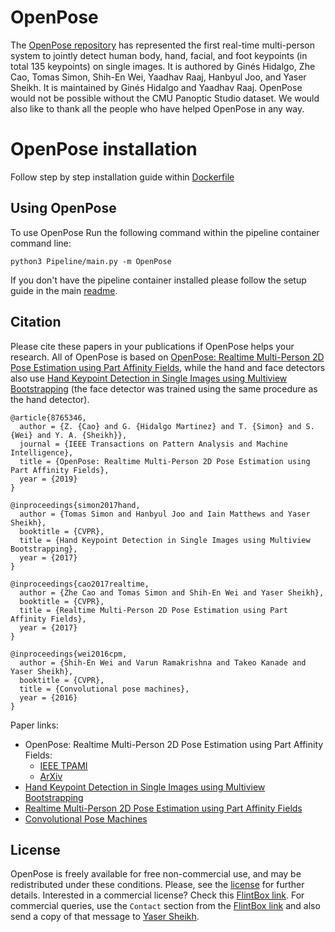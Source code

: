 # OpenPose

The [OpenPose repository](https://github.com/CMU-Perceptual-Computing-Lab/openpose) has represented the first real-time multi-person system to jointly detect human body, hand, facial, and foot keypoints (in total 135 keypoints) on single images. 
It is authored by Ginés Hidalgo, Zhe Cao, Tomas Simon, Shih-En Wei, Yaadhav Raaj, Hanbyul Joo, and Yaser Sheikh. It is maintained by Ginés Hidalgo and Yaadhav Raaj. OpenPose would not be possible without the CMU Panoptic Studio dataset. We would also like to thank all the people who have helped OpenPose in any way.

# OpenPose installation

Follow step by step installation guide within [Dockerfile](https://github.com/Surfytom/Swim2DPose/blob/main/PipeLine/OpenPoseLib/OpenPoseREADME.md)

## Using OpenPose

To use OpenPose Run the following command within the pipeline container command line:

```
python3 Pipeline/main.py -m OpenPose
```

If you don't have the pipeline container installed please follow the setup guide in the main [readme](https://github.com/Surfytom/Swim2DPose/blob/main/README.md#pipeline).


## Citation
Please cite these papers in your publications if OpenPose helps your research. All of OpenPose is based on [OpenPose: Realtime Multi-Person 2D Pose Estimation using Part Affinity Fields](https://arxiv.org/abs/1812.08008), while the hand and face detectors also use [Hand Keypoint Detection in Single Images using Multiview Bootstrapping](https://arxiv.org/abs/1704.07809) (the face detector was trained using the same procedure as the hand detector).

    @article{8765346,
      author = {Z. {Cao} and G. {Hidalgo Martinez} and T. {Simon} and S. {Wei} and Y. A. {Sheikh}},
      journal = {IEEE Transactions on Pattern Analysis and Machine Intelligence},
      title = {OpenPose: Realtime Multi-Person 2D Pose Estimation using Part Affinity Fields},
      year = {2019}
    }

    @inproceedings{simon2017hand,
      author = {Tomas Simon and Hanbyul Joo and Iain Matthews and Yaser Sheikh},
      booktitle = {CVPR},
      title = {Hand Keypoint Detection in Single Images using Multiview Bootstrapping},
      year = {2017}
    }

    @inproceedings{cao2017realtime,
      author = {Zhe Cao and Tomas Simon and Shih-En Wei and Yaser Sheikh},
      booktitle = {CVPR},
      title = {Realtime Multi-Person 2D Pose Estimation using Part Affinity Fields},
      year = {2017}
    }

    @inproceedings{wei2016cpm,
      author = {Shih-En Wei and Varun Ramakrishna and Takeo Kanade and Yaser Sheikh},
      booktitle = {CVPR},
      title = {Convolutional pose machines},
      year = {2016}
    }

Paper links:
- OpenPose: Realtime Multi-Person 2D Pose Estimation using Part Affinity Fields:
    - [IEEE TPAMI](https://ieeexplore.ieee.org/document/8765346)
    - [ArXiv](https://arxiv.org/abs/1812.08008)
- [Hand Keypoint Detection in Single Images using Multiview Bootstrapping](https://arxiv.org/abs/1704.07809)
- [Realtime Multi-Person 2D Pose Estimation using Part Affinity Fields](https://arxiv.org/abs/1611.08050)
- [Convolutional Pose Machines](https://arxiv.org/abs/1602.00134)



## License
OpenPose is freely available for free non-commercial use, and may be redistributed under these conditions. Please, see the [license](./LICENSE) for further details. Interested in a commercial license? Check this [FlintBox link](https://cmu.flintbox.com/#technologies/b820c21d-8443-4aa2-a49f-8919d93a8740). For commercial queries, use the `Contact` section from the [FlintBox link](https://cmu.flintbox.com/#technologies/b820c21d-8443-4aa2-a49f-8919d93a8740) and also send a copy of that message to [Yaser Sheikh](mailto:yaser@cs.cmu.edu).
